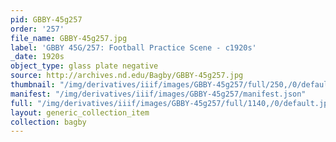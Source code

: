 ```yaml
---
pid: GBBY-45g257
order: '257'
file_name: GBBY-45g257.jpg
label: 'GBBY 45G/257: Football Practice Scene - c1920s'
_date: 1920s
object_type: glass plate negative
source: http://archives.nd.edu/Bagby/GBBY-45g257.jpg
thumbnail: "/img/derivatives/iiif/images/GBBY-45g257/full/250,/0/default.jpg"
manifest: "/img/derivatives/iiif/images/GBBY-45g257/manifest.json"
full: "/img/derivatives/iiif/images/GBBY-45g257/full/1140,/0/default.jpg"
layout: generic_collection_item
collection: bagby
---
```

